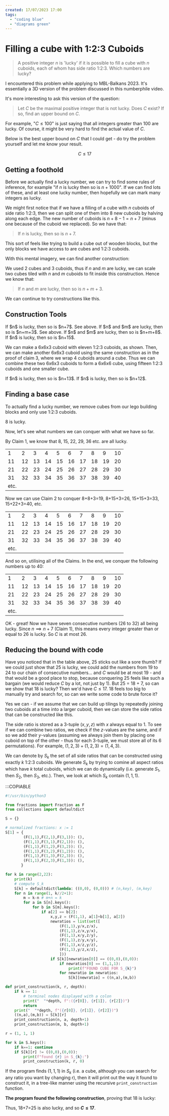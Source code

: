 ```yaml
---
created: 17/07/2023 17:00
tags:
  - "coding blue"
  - "diagrams green"
---
```

# Filling a cube with 1:2:3 Cuboids

> A positive integer $n$ is 'lucky' if it is possible to fill a cube with $n$ cuboids, each of whom has side ratio 1:2:3. Which numbers are lucky?

I encountered this problem while applying to <DiscreetLink href='https://mathsbeyondlimits.eu/'>MBL-Balkans 2023</DiscreetLink>. It's essentially a 3D version of the problem discussed in <DiscreetLink href='https://youtu.be/VZ25tZ9z6uI'>this numberphile video</DiscreetLink>.

It's more interesting to ask this version of the question:
> Let $C$ be the maximal positive integer that is not lucky. Does $C$ exist? If so, find an upper bound on $C$.

For example, "$C \leq 100$" is just saying that all integers greater than 100 are lucky. Of course, it might be very hard to find the actual value of $C$.

Below is the best upper bound on $C$ that I could get - do try the problem yourself and <MailLink>let me know</MailLink> your result.

<Spoiler>

$$C \leq 17$$

</Spoiler>

## Getting a foothold

Before we actually find a lucky number, we can try to find some rules of inference, for example "if $n$ is lucky then so is $n+1000$". If we can find lots of these, and at least one lucky number, then hopefully we can mark many integers as lucky.

We might first notice that if we have a filling of a cube with $n$  cuboids of side ratio 1:2:3, then we can split one of them into 8 new cuboids by halving along each edge. The new number of cuboids is $n+8-1 = n+7$ (minus one because of the cuboid we replaced). So we have that:

> If $n$ is lucky, then so is $n+7$.

This sort of feels like trying to build a cube out of wooden blocks, but the only blocks we have access to are cubes and 1:2:3 cuboids.

With this mental imagery, we can find another construction:

<AUTOSVG src='cubetilings/cubetilings1.svg' width='320' height='240'/>

We used 2 cubes and 3 cuboids, thus if $n$ and $m$ are lucky, we can scale two cubes tiled with $n$ and $m$ cuboids to fit inside this construction. Hence we know that:

> If $n$ and $m$ are lucky, then so is $n+m+3$.

We can continue to try constructions like this.

## Construction Tools

<Thm type="Claim" num="1">
If $n$ is lucky, then so is $n+7$.
<Proof>
See above.
</Proof>
</Thm>

<Thm type="Claim" num="2">
If $n$ and $m$ are lucky, then so is $n+m+3$.
<Proof>
See above.
</Proof>
</Thm>

<Thm type="Claim" num="3">
If $n$ and $m$ are lucky, then so is $n+m+8$.
<Proof>
<AUTOSVG src='cubetilings/cubetilings2.svg' width='280' height='300'/>
</Proof>
</Thm>

<Thm type="Claim" num="4">
If $n$ is lucky, then so is $n+15$.
<Proof>
<AUTOSVG src='cubetilings/cubetilings3.svg' width='240' height='300'/>

We can make a 6x6x3 cuboid with eleven 1:2:3 cuboids, as shown. Then, we can make another 6x6x3 cuboid using the same construction as in the proof of claim 3, where we wrap 4 cuboids around a cube. Thus we can combine these two 6x6x3 cuboids to form a 6x6x6 cube, using fifteen 1:2:3 cuboids and one smaller cube.
</Proof>
</Thm>

<Thm type="Claim" num="5">
If $n$ is lucky, then so is $n+13$.
<Proof>
<AUTOSVG src='cubetilings/cubetilings4.svg' width='288' height='400'/>
</Proof>
</Thm>

<Thm type="Claim" num="6">
If $n$ is lucky, then so is $n+12$.
<Proof>
<AUTOSVG src='cubetilings/cubetilings5.svg' width='300' height='300'/>
</Proof>
</Thm>

## Finding a base case

To actually find a lucky number, we remove cubes from our lego building blocks and only use 1:2:3 cuboids.

<Thm type="Claim" num="7">
8 is lucky.
<Proof>
<AUTOSVG src='cubetilings/cubetilings6.svg' width='200' height='200'/>
</Proof>
</Thm>

Now, let's see what numbers we can conquer with what we have so far.

By Claim 1, we know that 8, 15, 22, 29, 36 etc. are all lucky.

| | | | | | | | | | |
|---|---|---|---|---|---|---|---|---|---|
| 1 | 2 | 3 | 4 | 5 | 6 | 7 | <span className="font-bold text-text-emph">8</span> | 9 | 10 |
| 11 | 12 | 13 | 14 | <span className="font-bold text-text-emph">15</span> | 16 | 17 | 18 | 19 | 20 |
| 21 | <span className="font-bold text-text-emph">22</span> | 23 | 24 | 25 | 26 | 27 | 28 | <span className="font-bold text-text-emph">29</span> | 30 |
| 31 | 32 | 33 | 34 | 35 | <span className="font-bold text-text-emph">36</span> | 37 | 38 | 39 | 40 |
| etc. | | | | | | | | | |

Now we can use Claim 2 to conquer 8+8+3=19, 8+15+3=26, 15+15+3=33, 15+22+3=40, etc.

| | | | | | | | | | |
|---|---|---|---|---|---|---|---|---|---|
| 1 | 2 | 3 | 4 | 5 | 6 | 7 | <span className="font-bold text-text-emph">8</span> | 9 | 10 |
| 11 | 12 | 13 | 14 | <span className="font-bold text-text-emph">15</span> | 16 | 17 | 18 | <span className="font-bold text-text-emph">19</span> | 20 |
| 21 | <span className="font-bold text-text-emph">22</span> | 23 | 24 | 25 | <span className="font-bold text-text-emph">26</span> | 27 | 28 | <span className="font-bold text-text-emph">29</span> | 30 |
| 31 | 32 | <span className="font-bold text-text-emph">33</span> | 34 | 35 | <span className="font-bold text-text-emph">36</span> | 37 | 38 | 39 | <span className="font-bold text-text-emph">40</span> |
| etc. | | | | | | | | | |

And so on, utilising all of the Claims. In the end, we conquer the following numbers up to 40:

| | | | | | | | | | |
|---|---|---|---|---|---|---|---|---|---|
| 1 | 2 | 3 | 4 | 5 | 6 | 7 | <span className="font-bold text-text-emph">8</span> | 9 | 10 |
| 11 | 12 | 13 | 14 | <span className="font-bold text-text-emph">15</span> | 16 | 17 | 18 | <span className="font-bold text-text-emph">19</span> | <span className="font-bold text-text-emph">20</span> |
| <span className="font-bold text-text-emph">21</span> | <span className="font-bold text-text-emph">22</span> | <span className="font-bold text-text-emph">23</span> | <span className="font-bold text-text-emph">24</span> | 25 | <span className="font-bold text-text-emph">26</span> | <span className="font-bold text-text-emph">27</span> | <span className="font-bold text-text-emph">28</span> | <span className="font-bold text-text-emph">29</span> | <span className="font-bold text-text-emph">30</span> |
| <span className="font-bold text-text-emph">31</span> | <span className="font-bold text-text-emph">32</span> | <span className="font-bold text-text-emph">33</span> | <span className="font-bold text-text-emph">34</span> | <span className="font-bold text-text-emph">35</span> | <span className="font-bold text-text-emph">36</span> | <span className="font-bold text-text-emph">37</span> | <span className="font-bold text-text-emph">38</span> | <span className="font-bold text-text-emph">39</span> | <span className="font-bold text-text-emph">40</span> |
| etc. | | | | | | | | | |

OK - great! Now we have seven consecutive numbers (26 to 32) all being lucky. Since $n \implies n+7$ (Claim 1), this means every integer greater than or equal to 26 is lucky. So $C$ is at most 26.

## Reducing the bound with code

Have you noticed that in the table above, 25 sticks out like a sore thumb? If we could just show that 25 is lucky, we could add the numbers from 19 to 24 to our chain of consecutive numbers... and $C$ would be at most 19 - and that would be a good place to stop, because conquering 25 feels like such a bargain (we would reduce $C$ by a lot, not just by 1). But 25 = 18 + 7, so can we show that 18 is lucky? Then we'd have $C \leq 17$. 18 feels too big to manually try and search for, so can we write some code to brute force it?

Yes we can - if we assume that we can build up tilings by repeatedly joining two cuboids at a time into a larger cuboid, then we can store the side ratios that can be constructed like this.

The side ratio is stored as a 3-tuple $(x,y,z)$ with $x$ always equal to 1. To see if we can combine two ratios, we check if the $z$-values are the same, and if so we add their $y$-values (assuming we always join them by placing one cuboid on top of the other - thus for each 3-tuple, we must store all of its 6 permutations). For example, $(1,2,3) + (1,2,3) = (1,4,3)$.

We can denote by $S_k$ the set of all side ratios that can be constructed using exactly $k$ 1:2:3 cuboids. We generate $S_k$ by trying to comine all aspect ratios which have $k$ total cuboids, which we can do dynamically (i.e. generate $S_1$, then $S_2$, then $S_3$, etc.). Then, we look at which $S_k$ contain $(1,1,1)$.

:::COPIABLE
```py
#!/usr/bin/python3

from fractions import Fraction as F
from collections import defaultdict

S = {}

# normalized fractions: x := 1
S[1] = {
        (F(1,1),F(2,1),F(3,1)): (),
        (F(1,1),F(3,1),F(2,1)): (),
        (F(1,1),F(1,2),F(3,2)): (),
        (F(1,1),F(3,2),F(1,2)): (),
        (F(1,1),F(1,3),F(2,3)): (),
        (F(1,1),F(2,3),F(1,3)): (),
       }

for k in range(2,22):
    print(k)
    # compute S_k
    S[k] = defaultdict(lambda: ((0,0), (0,0))) # (n,key), (m,key)
    for n in range(1, k//2+1):
        m = k-n # m+n = k
        for a in S[n].keys():
            for b in S[m].keys():
                if a[2] == b[2]:
                    x,y,z = (F(1,1), a[1]+b[1], a[2])
                    newratios = list(set([
                        (F(1,1),y/x,z/x),
                        (F(1,1),z/x,y/x),
                        (F(1,1),x/y,z/y),
                        (F(1,1),z/y,x/y),
                        (F(1,1),x/z,y/z),
                        (F(1,1),y/z,x/z),
                        ]))
                    if S[k][newratios[0]] == ((0,0),(0,0)):
                        if newratios[0] == (1,1,1):
                            print(f"FOUND CUBE FOR S_{k}")
                        for newratio in newratios:
                            S[k][newratio] = ((n,a),(m,b))

def print_construction(k, r, depth):
    if k == 1:
        # terminal nodes displayed with a colon
        print("  "*depth, f":({r[0]}, {r[1]}, {r[2]})")
        return
    print("  "*depth, f"({r[0]}, {r[1]}, {r[2]})")
    ((n,a),(m,b)) = S[k][r]
    print_construction(n, a, depth+1)
    print_construction(m, b, depth+1)

r = (1, 1, 1)

for k in S.keys():
    if k==1: continue 
    if S[k][r] != ((0,0),(0,0)):
        print(f"found {r} in S_{k}:")
        print_construction(k, r, 0)
```

If the program finds $(1,1,1)$ in $S_k$ (i.e. a cube, although you can search for any ratio you want by changing r), then it will print out the way it found to construct it, in a tree-like manner using the recursive `print_construction` function.

**The program found the following construction**, proving that 18 is lucky:

<AUTOSVG src='cubetilings/cubetilings7.svg' width='480' height='640'/>

Thus, 18+7=25 is also lucky, and so **$C \leq 17$**.